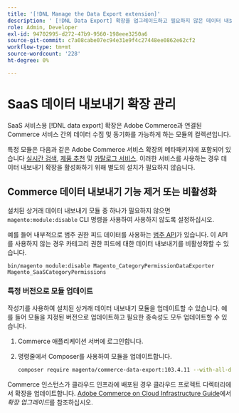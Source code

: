 ```yaml
---
title: '[!DNL Manage the Data Export extension]'
description: ' [!DNL Data Export] 확장을 업그레이드하고 필요하지 않은 데이터 내보내기 서비스를 제거하거나 사용하지 않도록 설정하는 방법을 알아봅니다.'
role: Admin, Developer
exl-id: 94702995-d272-47b9-9560-198eee3250a6
source-git-commit: c7a08cabe07ec94e31e9f4c27448ee0862e62cf2
workflow-type: tm+mt
source-wordcount: '228'
ht-degree: 0%

---
```


# SaaS 데이터 내보내기 확장 관리

SaaS 서비스용 [!DNL data export] 확장은 Adobe Commerce과 연결된 Commerce 서비스 간의 데이터 수집 및 동기화를 가능하게 하는 모듈의 컬렉션입니다.

특정 모듈은 다음과 같은 Adobe Commerce 서비스 확장의 메타패키지에 포함되어 있습니다
[실시간 검색](/help/live-search/overview.md), [제품 추천](/help/product-recommendations/overview.md) 및 [카탈로그 서비스](/help/catalog-service/overview.md). 이러한 서비스를 사용하는 경우 데이터 내보내기 확장을 활성화하기 위해 별도의 설치가 필요하지 않습니다.

## Commerce 데이터 내보내기 기능 제거 또는 비활성화

설치된 상거래 데이터 내보내기 모듈 중 하나가 필요하지 않으면 `magento:module:disable` CLI 명령을 사용하여 사용하지 않도록 설정하십시오.

예를 들어 내부적으로 범주 권한 피드 데이터를 사용하는 [범주 API](https://developer.adobe.com/commerce/webapi/graphql/schema/catalog-service/queries/categories/)가 있습니다. 이 API를 사용하지 않는 경우 카테고리 권한 피드에 대한 데이터 내보내기를 비활성화할 수 있습니다.

```shell script
bin/magento module:disable Magento_CategoryPermissionDataExporter Magento_SaaSCategoryPermissions
```

### 특정 버전으로 모듈 업데이트

작성기를 사용하여 설치된 상거래 데이터 내보내기 모듈을 업데이트할 수 있습니다. 예를 들어 모듈을 지정된 버전으로 업데이트하고 필요한 종속성도 모두 업데이트할 수 있습니다.

1. Commerce 애플리케이션 서버에 로그인합니다.

1. 명령줄에서 Composer를 사용하여 모듈을 업데이트합니다.

   ```bash
   composer require magento/commerce-data-export:103.4.11 --with-all-dependencies
   ```

Commerce 인스턴스가 클라우드 인프라에 배포된 경우 클라우드 프로젝트 디렉터리에서 확장을 업데이트합니다. [Adobe Commerce on Cloud Infrastructure Guide](https://experienceleague.adobe.com/ko/docs/commerce-cloud-service/user-guide/configure-store/extensions#upgrade-an-extension)에서 _확장 업그레이드_&#x200B;를 참조하십시오.
